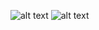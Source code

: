 ![alt text](https://cloud.githubusercontent.com/assets/7325312/18176329/c76b92d6-7092-11e6-8707-c3546c3a2ed2.png)
![alt text](https://cloud.githubusercontent.com/assets/7325312/18093161/8edff51c-6eec-11e6-86fe-865b43f1eb11.jpg)

